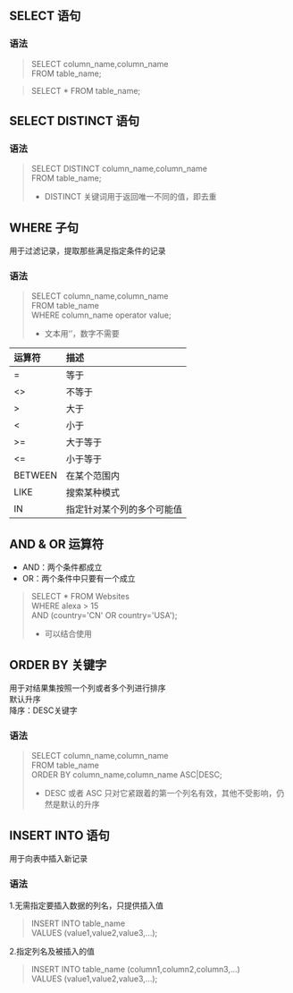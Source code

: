 ## SELECT 语句
### 语法
> SELECT column_name,column_name  
FROM table_name;  

> SELECT * FROM table_name;  


## SELECT DISTINCT 语句
### 语法
> SELECT DISTINCT column_name,column_name  
FROM table_name;  
> * DISTINCT 关键词用于返回唯一不同的值，即去重  


## WHERE 子句
用于过滤记录，提取那些满足指定条件的记录
### 语法
> SELECT column_name,column_name  
FROM table_name  
WHERE column_name operator value;  
> * 文本用‘’，数字不需要  

|  运算符   | 描述  |
|  :----  | :----  |
|=	|等于|
|<>	|不等于|
|>	|大于|
|<	|小于|
|>=	|大于等于|
|<=	|小于等于|
|BETWEEN	|在某个范围内|
|LIKE	|搜索某种模式|
|IN	|指定针对某个列的多个可能值|

## AND & OR 运算符
* AND：两个条件都成立
* OR：两个条件中只要有一个成立
> SELECT * FROM Websites  
WHERE alexa > 15  
AND (country='CN' OR country='USA');  
> * 可以结合使用

## ORDER BY 关键字
用于对结果集按照一个列或者多个列进行排序  
默认升序  
降序：DESC关键字
### 语法
> SELECT column_name,column_name  
FROM table_name  
ORDER BY column_name,column_name ASC|DESC;  
> * DESC 或者 ASC 只对它紧跟着的第一个列名有效，其他不受影响，仍然是默认的升序

## INSERT INTO 语句
用于向表中插入新记录
### 语法
1.无需指定要插入数据的列名，只提供插入值
> INSERT INTO table_name  
VALUES (value1,value2,value3,...);  

2.指定列名及被插入的值  
> INSERT INTO table_name (column1,column2,column3,...)  
VALUES (value1,value2,value3,...);  
